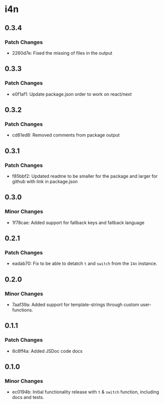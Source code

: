 # i4n

## 0.3.4

### Patch Changes

- 2260d7e: Fixed the missing of files in the output

## 0.3.3

### Patch Changes

- e0f1af1: Update package.json order to work on react/next

## 0.3.2

### Patch Changes

- cd81ed8: Removed comments from package output

## 0.3.1

### Patch Changes

- f85bbf2: Updated readme to be smaller for the package and larger for github with link in package.json

## 0.3.0

### Minor Changes

- 1f78cae: Added support for fallback keys and fallback language

## 0.2.1

### Patch Changes

- eadab70: Fix to be able to detatch `t` and `switch` from the `I4n` instance.

## 0.2.0

### Minor Changes

- 7aaf39a: Added support for template-strings through custom user-functions.

## 0.1.1

### Patch Changes

- 8c8ff4a: Added JSDoc code docs

## 0.1.0

### Minor Changes

- ec0194b: Initial functionality release with `t` & `switch` function, including docs and tests.
